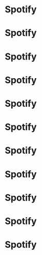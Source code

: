 # Spotify
# Spotify
# Spotify
# Spotify
# Spotify
# Spotify
# Spotify
# Spotify
# Spotify
# Spotify
# Spotify
